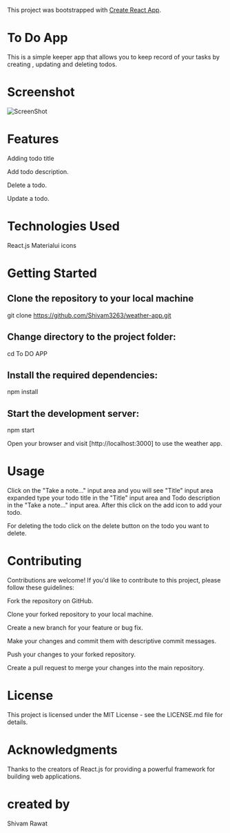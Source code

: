 This project was bootstrapped with [Create React App](https://github.com/facebook/create-react-app).

# To Do App
This is a simple keeper app that allows you to keep record of your tasks by creating , updating and deleting todos.

# Screenshot
![ScreenShot](https://raw.github.com/SHIVAM3263/To-Do-App/main/public/Todo-Screenshot.png)

# Features

Adding todo title

Add todo description.

Delete a todo.

Update a todo.



# Technologies Used

React.js
Materialui icons


# Getting Started 



## Clone the repository to your local machine
git clone https://github.com/Shivam3263/weather-app.git

## Change directory to the project folder:
cd To DO APP

## Install the required dependencies:
npm install

## Start the development server:
npm start

Open your browser and visit [http://localhost:3000] to use the weather app.

# Usage
Click on the "Take a note..." input area and you will see "Title" input area expanded type your todo title in the "Title" input area and Todo description in the "Take a note..." input area. After this click on the add icon to add your todo.

For deleting the todo click on the delete button on the todo you want to delete.


# Contributing
Contributions are welcome! If you'd like to contribute to this project, please follow these guidelines:

Fork the repository on GitHub.

Clone your forked repository to your local machine.

Create a new branch for your feature or bug fix.

Make your changes and commit them with descriptive commit messages.

Push your changes to your forked repository.

Create a pull request to merge your changes into the main repository.

# License
This project is licensed under the MIT License - see the LICENSE.md file for details.

# Acknowledgments
Thanks to the creators of React.js for providing a powerful framework for building web applications.


# created by
Shivam Rawat
